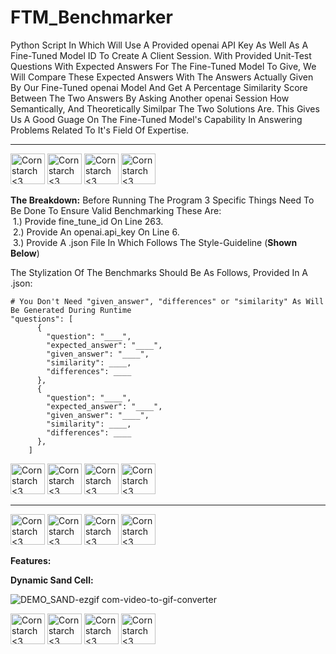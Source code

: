 # FTM_Benchmarker
Python Script In Which Will Use A Provided openai API Key As Well As A Fine-Tuned Model ID To Create A Client Session. With Provided Unit-Test Questions With Expected Answers For The Fine-Tuned Model To Give, We Will Compare These Expected Answers With The Answers Actually Given By Our Fine-Tuned openai Model And Get A Percentage Similarity Score Between The Two Answers By Asking Another openai Session How Semantically, And Theoretically Similpar The Two Solutions Are. This Gives Us A Good Guage On The Fine-Tuned Model's Capability In Answering Problems Related To It's Field Of Expertise.

----------------------------------------------
<img src="https://github.com/user-attachments/assets/c0ddb715-8ee3-4baf-b7bd-d0e904143eaf" alt="Cornstarch <3" width="55" height="49"> <img src="https://github.com/user-attachments/assets/c0ddb715-8ee3-4baf-b7bd-d0e904143eaf" alt="Cornstarch <3" width="55" height="49"> <img src="https://github.com/user-attachments/assets/c0ddb715-8ee3-4baf-b7bd-d0e904143eaf" alt="Cornstarch <3" width="55" height="49"> <img src="https://github.com/user-attachments/assets/c0ddb715-8ee3-4baf-b7bd-d0e904143eaf" alt="Cornstarch <3" width="55" height="49">

**The Breakdown:**
  Before Running The Program 3 Specific Things Need To Be Done To Ensure Valid Benchmarking These Are: <br>
    &nbsp;1.) Provide fine_tune_id On Line 263. <br>
    &nbsp;2.) Provide An openai.api_key On Line 6. <br>
    &nbsp;3.) Provide A .json File In Which Follows The Style-Guideline (**Shown Below**) <br>

  The Stylization Of The Benchmarks Should Be As Follows, Provided In A .json:

    # You Don't Need "given_answer", "differences" or "similarity" As Will Be Generated During Runtime
    "questions": [
          {
            "question": "____",
            "expected_answer": "____",
            "given_answer": "____",
            "similarity": ____,
            "differences": ____
          },
          {
            "question": "____",
            "expected_answer": "____",
            "given_answer": "____",
            "similarity": ____,
            "differences": ____
          },
        ]

<img src="https://github.com/user-attachments/assets/f6bece3c-7e19-44d0-9b24-426cb4e081c0" alt="Cornstarch <3" width="55" height="49"> <img src="https://github.com/user-attachments/assets/f6bece3c-7e19-44d0-9b24-426cb4e081c0" alt="Cornstarch <3" width="55" height="49"> <img src="https://github.com/user-attachments/assets/f6bece3c-7e19-44d0-9b24-426cb4e081c0" alt="Cornstarch <3" width="55" height="49"> <img src="https://github.com/user-attachments/assets/f6bece3c-7e19-44d0-9b24-426cb4e081c0" alt="Cornstarch <3" width="55" height="49">

----------------------------------------------

<img src="https://github.com/user-attachments/assets/d72f209b-a4ae-4d77-87f2-9b5316e7f97a" alt="Cornstarch <3" width="55" height="49"> <img src="https://github.com/user-attachments/assets/d72f209b-a4ae-4d77-87f2-9b5316e7f97a" alt="Cornstarch <3" width="55" height="49"> <img src="https://github.com/user-attachments/assets/d72f209b-a4ae-4d77-87f2-9b5316e7f97a" alt="Cornstarch <3" width="55" height="49"> <img src="https://github.com/user-attachments/assets/d72f209b-a4ae-4d77-87f2-9b5316e7f97a" alt="Cornstarch <3" width="55" height="49">



**Features:**

  **Dynamic Sand Cell:**
  
  ![DEMO_SAND-ezgif com-video-to-gif-converter](https://github.com/Kingerthanu/CPP_FallingSand/assets/76754592/b1678a97-1f79-4b0b-aa31-2ce74fe05780)



<img src="https://github.com/user-attachments/assets/2b421925-ca04-42d5-979a-8f7eca4061a1" alt="Cornstarch <3" width="55" height="49"> <img src="https://github.com/user-attachments/assets/2b421925-ca04-42d5-979a-8f7eca4061a1" alt="Cornstarch <3" width="55" height="49"> <img src="https://github.com/user-attachments/assets/2b421925-ca04-42d5-979a-8f7eca4061a1" alt="Cornstarch <3" width="55" height="49"> <img src="https://github.com/user-attachments/assets/2b421925-ca04-42d5-979a-8f7eca4061a1" alt="Cornstarch <3" width="55" height="49">
